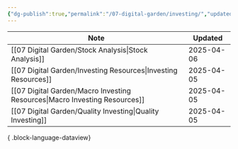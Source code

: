 ```yaml
---
{"dg-publish":true,"permalink":"/07-digital-garden/investing/","updated":"2025-04-05T16:57:04.340-07:00"}
---
```



| Note                                                                          | Updated    |
| ----------------------------------------------------------------------------- | ---------- |
| [[07 Digital Garden/Stock Analysis\|Stock Analysis]]                       | 2025-04-06 |
| [[07 Digital Garden/Investing Resources\|Investing Resources]]             | 2025-04-05 |
| [[07 Digital Garden/Macro Investing Resources\|Macro Investing Resources]] | 2025-04-05 |
| [[07 Digital Garden/Quality Investing\|Quality Investing]]                 | 2025-04-05 |

{ .block-language-dataview}
